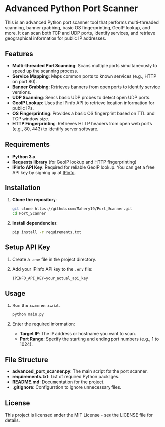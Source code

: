 # Advanced Python Port Scanner

This is an advanced Python port scanner tool that performs multi-threaded scanning, banner grabbing, basic OS fingerprinting, GeoIP lookup, and more. It can scan both TCP and UDP ports, identify services, and retrieve geographical information for public IP addresses.

## Features

- **Multi-threaded Port Scanning**: Scans multiple ports simultaneously to speed up the scanning process.
- **Service Mapping**: Maps common ports to known services (e.g., HTTP on port 80).
- **Banner Grabbing**: Retrieves banners from open ports to identify service versions.
- **UDP Scanning**: Sends basic UDP probes to detect open UDP ports.
- **GeoIP Lookup**: Uses the IPinfo API to retrieve location information for public IPs.
- **OS Fingerprinting**: Provides a basic OS fingerprint based on TTL and TCP window size.
- **HTTP Fingerprinting**: Retrieves HTTP headers from open web ports (e.g., 80, 443) to identify server software.

## Requirements

- **Python 3.x**
- **Requests library** (for GeoIP lookup and HTTP fingerprinting)
- **IPinfo API Key**: Required for reliable GeoIP lookup. You can get a free API key by signing up at [IPinfo](https://ipinfo.io/).

## Installation

1. **Clone the repository**:
    ```bash
    git clone https://github.com/Mahery19/Port_Scanner.git
    cd Port_Scanner
    ```

2. **Install dependencies**:
    ```bash
    pip install -r requirements.txt
    ```
## Setup API Key

1. Create a `.env` file in the project directory.
2. Add your IPinfo API key to the `.env` file:

   ```plaintext
   IPINFO_API_KEY=your_actual_api_key

## Usage

1. Run the scanner script:
    ```bash
    python main.py
    ```

2. Enter the required information:
   - **Target IP**: The IP address or hostname you want to scan.
   - **Port Range**: Specify the starting and ending port numbers (e.g., 1 to 1024).


## File Structure

- **advanced_port_scanner.py**: The main script for the port scanner.
- **requirements.txt**: List of required Python packages.
- **README.md**: Documentation for the project.
- **.gitignore**: Configuration to ignore unnecessary files.


## License

This project is licensed under the MIT License - see the LICENSE file for details.
